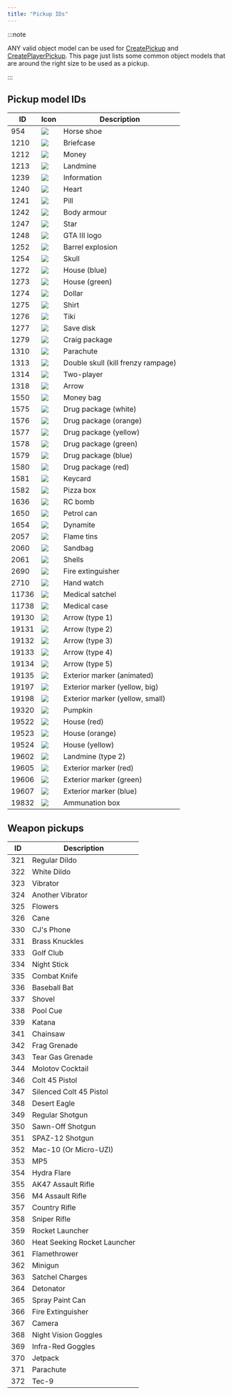```yaml
---
title: "Pickup IDs"
---
```


:::note

ANY valid object model can be used for [CreatePickup](../functions/CreatePickup) and [CreatePlayerPickup](../functions/CreatePlayerPickup). This page just lists some common object models that are around the right size to be used as a pickup.

:::

## Pickup model IDs

| ID    | Icon                                                           | Description                        |
| ----- | -------------------------------------------------------------- | ---------------------------------- |
| 954   | ![](https://assets.open.mp/assets/images/pickups/pickup1.png)  | Horse shoe                         |
| 1210  | ![](https://assets.open.mp/assets/images/pickups/pickup2.png)  | Briefcase                          |
| 1212  | ![](https://assets.open.mp/assets/images/pickups/pickup3.png)  | Money                              |
| 1213  | ![](https://assets.open.mp/assets/images/pickups/pickup4.png)  | Landmine                           |
| 1239  | ![](https://assets.open.mp/assets/images/pickups/pickup5.png)  | Information                        |
| 1240  | ![](https://assets.open.mp/assets/images/pickups/pickup6.png)  | Heart                              |
| 1241  | ![](https://assets.open.mp/assets/images/pickups/pickup7.png)  | Pill                               |
| 1242  | ![](https://assets.open.mp/assets/images/pickups/pickup8.png)  | Body armour                        |
| 1247  | ![](https://assets.open.mp/assets/images/pickups/pickup9.png)  | Star                               |
| 1248  | ![](https://assets.open.mp/assets/images/pickups/pickup10.png) | GTA III logo                       |
| 1252  | ![](https://assets.open.mp/assets/images/pickups/pickup11.png) | Barrel explosion                   |
| 1254  | ![](https://assets.open.mp/assets/images/pickups/pickup12.png) | Skull                              |
| 1272  | ![](https://assets.open.mp/assets/images/pickups/pickup13.png) | House (blue)                       |
| 1273  | ![](https://assets.open.mp/assets/images/pickups/pickup14.png) | House (green)                      |
| 1274  | ![](https://assets.open.mp/assets/images/pickups/pickup15.png) | Dollar                             |
| 1275  | ![](https://assets.open.mp/assets/images/pickups/pickup16.png) | Shirt                              |
| 1276  | ![](https://assets.open.mp/assets/images/pickups/pickup17.png) | Tiki                               |
| 1277  | ![](https://assets.open.mp/assets/images/pickups/pickup18.png) | Save disk                          |
| 1279  | ![](https://assets.open.mp/assets/images/pickups/pickup19.png) | Craig package                      |
| 1310  | ![](https://assets.open.mp/assets/images/pickups/pickup20.png) | Parachute                          |
| 1313  | ![](https://assets.open.mp/assets/images/pickups/pickup21.png) | Double skull (kill frenzy rampage) |
| 1314  | ![](https://assets.open.mp/assets/images/pickups/pickup22.png) | Two-player                         |
| 1318  | ![](https://assets.open.mp/assets/images/pickups/pickup23.png) | Arrow                              |
| 1550  | ![](https://assets.open.mp/assets/images/pickups/pickup24.png) | Money bag                          |
| 1575  | ![](https://assets.open.mp/assets/images/pickups/pickup25.png) | Drug package (white)               |
| 1576  | ![](https://assets.open.mp/assets/images/pickups/pickup26.png) | Drug package (orange)              |
| 1577  | ![](https://assets.open.mp/assets/images/pickups/pickup27.png) | Drug package (yellow)              |
| 1578  | ![](https://assets.open.mp/assets/images/pickups/pickup28.png) | Drug package (green)               |
| 1579  | ![](https://assets.open.mp/assets/images/pickups/pickup29.png) | Drug package (blue)                |
| 1580  | ![](https://assets.open.mp/assets/images/pickups/pickup30.png) | Drug package (red)                 |
| 1581  | ![](https://assets.open.mp/assets/images/pickups/pickup31.png) | Keycard                            |
| 1582  | ![](https://assets.open.mp/assets/images/pickups/pickup32.png) | Pizza box                          |
| 1636  | ![](https://assets.open.mp/assets/images/pickups/pickup33.png) | RC bomb                            |
| 1650  | ![](https://assets.open.mp/assets/images/pickups/pickup34.png) | Petrol can                         |
| 1654  | ![](https://assets.open.mp/assets/images/pickups/pickup35.png) | Dynamite                           |
| 2057  | ![](https://assets.open.mp/assets/images/pickups/pickup36.png) | Flame tins                         |
| 2060  | ![](https://assets.open.mp/assets/images/pickups/pickup37.png) | Sandbag                            |
| 2061  | ![](https://assets.open.mp/assets/images/pickups/pickup38.png) | Shells                             |
| 2690  | ![](https://assets.open.mp/assets/images/pickups/pickup39.png) | Fire extinguisher                  |
| 2710  | ![](https://assets.open.mp/assets/images/pickups/pickup40.png) | Hand watch                         |
| 11736 | ![](https://assets.open.mp/assets/images/pickups/pickup41.png) | Medical satchel                    |
| 11738 | ![](https://assets.open.mp/assets/images/pickups/pickup42.png) | Medical case                       |
| 19130 | ![](https://assets.open.mp/assets/images/pickups/pickup43.png) | Arrow (type 1)                     |
| 19131 | ![](https://assets.open.mp/assets/images/pickups/pickup44.png) | Arrow (type 2)                     |
| 19132 | ![](https://assets.open.mp/assets/images/pickups/pickup45.png) | Arrow (type 3)                     |
| 19133 | ![](https://assets.open.mp/assets/images/pickups/pickup46.png) | Arrow (type 4)                     |
| 19134 | ![](https://assets.open.mp/assets/images/pickups/pickup47.png) | Arrow (type 5)                     |
| 19135 | ![](https://assets.open.mp/assets/images/pickups/pickup48.png) | Exterior marker (animated)         |
| 19197 | ![](https://assets.open.mp/assets/images/pickups/pickup49.png) | Exterior marker (yellow, big)      |
| 19198 | ![](https://assets.open.mp/assets/images/pickups/pickup50.png) | Exterior marker (yellow, small)    |
| 19320 | ![](https://assets.open.mp/assets/images/pickups/pickup51.png) | Pumpkin                            |
| 19522 | ![](https://assets.open.mp/assets/images/pickups/pickup52.png) | House (red)                        |
| 19523 | ![](https://assets.open.mp/assets/images/pickups/pickup53.png) | House (orange)                     |
| 19524 | ![](https://assets.open.mp/assets/images/pickups/pickup54.png) | House (yellow)                     |
| 19602 | ![](https://assets.open.mp/assets/images/pickups/pickup55.png) | Landmine (type 2)                  |
| 19605 | ![](https://assets.open.mp/assets/images/pickups/pickup56.png) | Exterior marker (red)              |
| 19606 | ![](https://assets.open.mp/assets/images/pickups/pickup57.png) | Exterior marker (green)            |
| 19607 | ![](https://assets.open.mp/assets/images/pickups/pickup58.png) | Exterior marker (blue)             |
| 19832 | ![](https://assets.open.mp/assets/images/pickups/pickup59.png) | Ammunation box                     |

## Weapon pickups

| ID  | Description                  |
| --- | ---------------------------- |
| 321 | Regular Dildo                |
| 322 | White Dildo                  |
| 323 | Vibrator                     |
| 324 | Another Vibrator             |
| 325 | Flowers                      |
| 326 | Cane                         |
| 330 | CJ's Phone                   |
| 331 | Brass Knuckles               |
| 333 | Golf Club                    |
| 334 | Night Stick                  |
| 335 | Combat Knife                 |
| 336 | Baseball Bat                 |
| 337 | Shovel                       |
| 338 | Pool Cue                     |
| 339 | Katana                       |
| 341 | Chainsaw                     |
| 342 | Frag Grenade                 |
| 343 | Tear Gas Grenade             |
| 344 | Molotov Cocktail             |
| 346 | Colt 45 Pistol               |
| 347 | Silenced Colt 45 Pistol      |
| 348 | Desert Eagle                 |
| 349 | Regular Shotgun              |
| 350 | Sawn-Off Shotgun             |
| 351 | SPAZ-12 Shotgun              |
| 352 | Mac-10 (Or Micro-UZI)        |
| 353 | MP5                          |
| 354 | Hydra Flare                  |
| 355 | AK47 Assault Rifle           |
| 356 | M4 Assault Rifle             |
| 357 | Country Rifle                |
| 358 | Sniper Rifle                 |
| 359 | Rocket Launcher              |
| 360 | Heat Seeking Rocket Launcher |
| 361 | Flamethrower                 |
| 362 | Minigun                      |
| 363 | Satchel Charges              |
| 364 | Detonator                    |
| 365 | Spray Paint Can              |
| 366 | Fire Extinguisher            |
| 367 | Camera                       |
| 368 | Night Vision Goggles         |
| 369 | Infra-Red Goggles            |
| 370 | Jetpack                      |
| 371 | Parachute                    |
| 372 | Tec-9                        |
